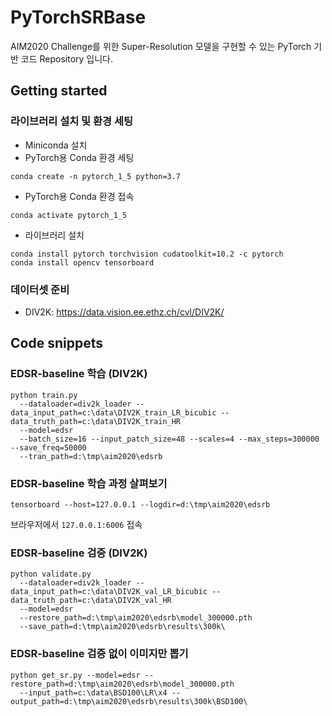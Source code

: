 # PyTorchSRBase
 
AIM2020 Challenge를 위한 Super-Resolution 모델을 구현할 수 있는 PyTorch 기반 코드 Repository 입니다.


## Getting started

### 라이브러리 설치 및 환경 세팅
- Miniconda 설치
- PyTorch용 Conda 환경 세팅
```shell
conda create -n pytorch_1_5 python=3.7
```
- PyTorch용 Conda 환경 접속
```shell
conda activate pytorch_1_5
```
- 라이브러리 설치
```shell
conda install pytorch torchvision cudatoolkit=10.2 -c pytorch
conda install opencv tensorboard
```

### 데이터셋 준비
- DIV2K: https://data.vision.ee.ethz.ch/cvl/DIV2K/


## Code snippets

### EDSR-baseline 학습 (DIV2K)
```shell
python train.py
  --dataloader=div2k_loader --data_input_path=c:\data\DIV2K_train_LR_bicubic --data_truth_path=c:\data\DIV2K_train_HR
  --model=edsr
  --batch_size=16 --input_patch_size=48 --scales=4 --max_steps=300000 --save_freq=50000
  --tran_path=d:\tmp\aim2020\edsrb
```

### EDSR-baseline 학습 과정 살펴보기
```shell
tensorboard --host=127.0.0.1 --logdir=d:\tmp\aim2020\edsrb
```
브라우저에서 ```127.0.0.1:6006``` 접속

### EDSR-baseline 검증 (DIV2K)
```shell
python validate.py
  --dataloader=div2k_loader --data_input_path=c:\data\DIV2K_val_LR_bicubic --data_truth_path=c:\data\DIV2K_val_HR
  --model=edsr
  --restore_path=d:\tmp\aim2020\edsrb\model_300000.pth
  --save_path=d:\tmp\aim2020\edsrb\results\300k\
```

### EDSR-baseline 검증 없이 이미지만 뽑기
```shell
python get_sr.py --model=edsr --restore_path=d:\tmp\aim2020\edsrb\model_300000.pth
  --input_path=c:\data\BSD100\LR\x4 --output_path=d:\tmp\aim2020\edsrb\results\300k\BSD100\
```

